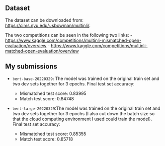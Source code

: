## Dataset

The dataset can be downloaded from: https://cims.nyu.edu/~sbowman/multinli/. 

The two competitions can be seen in the following two links:
	- https://www.kaggle.com/competitions/multinli-mismatched-open-evaluation/overview
	- https://www.kaggle.com/competitions/multinli-matched-open-evaluation/overview

## My submissions

- `bert-base-20220329`: The model was trained on the original train set and two dev sets together for 3 epochs. Final test set accuracy:
	- Mismatched test score: 0.83995
	- Match test score: 0.84748

- `bert-large-20220329`:The model was trained on the original train set and two dev sets together for 3 epochs (I also cut down the batch size so that the cloud computing environment I used could train the model). Final test set accuracy:
	- Mismatched test score: 0.85355
	- Match test score: 0.85718



